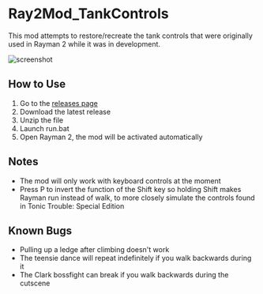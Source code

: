 # Ray2Mod_TankControls

This mod attempts to restore/recreate the tank controls that were originally used in Rayman 2 while it was in development.

![screenshot](https://cdn.discordapp.com/attachments/132499708533932032/909532791719469056/unknown.png)

## How to Use
1. Go to the [releases page](
https://github.com/rtsonneveld/Ray2Mod_RollBoostPracticeTool/releases/)
2. Download the latest release
3. Unzip the file
4. Launch run.bat
5. Open Rayman 2, the mod will be activated automatically

## Notes
- The mod will only work with keyboard controls at the moment
- Press P to invert the function of the Shift key so holding Shift makes Rayman run instead of walk, to more closely simulate the controls found in Tonic Trouble: Special Edition

## Known Bugs
- Pulling up a ledge after climbing doesn't work
- The teensie dance will repeat indefinitely if you walk backwards during it
- The Clark bossfight can break if you walk backwards during the cutscene
